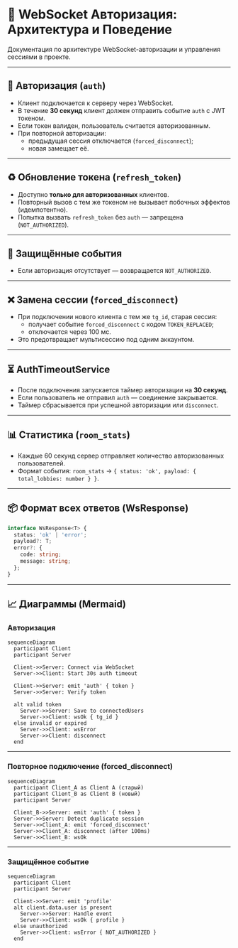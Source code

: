 # 📡 WebSocket Авторизация: Архитектура и Поведение

Документация по архитектуре WebSocket-авторизации и управления сессиями в проекте.

---

## 🔐 Авторизация (`auth`)

- Клиент подключается к серверу через WebSocket.
- В течение **30 секунд** клиент должен отправить событие `auth` с JWT токеном.
- Если токен валиден, пользователь считается авторизованным.
- При повторной авторизации:
  - предыдущая сессия отключается (`forced_disconnect`);
  - новая замещает её.

---

## ♻️ Обновление токена (`refresh_token`)

- Доступно **только для авторизованных** клиентов.
- Повторный вызов с тем же токеном не вызывает побочных эффектов (идемпотентно).
- Попытка вызвать `refresh_token` без `auth` — запрещена (`NOT_AUTHORIZED`).

---

## 🧾 Защищённые события

- Если авторизация отсутствует — возвращается `NOT_AUTHORIZED`.

---

## ❌ Замена сессии (`forced_disconnect`)

- При подключении нового клиента с тем же `tg_id`, старая сессия:
  - получает событие `forced_disconnect` с кодом `TOKEN_REPLACED`;
  - отключается через 100 мс.
- Это предотвращает мультисессию под одним аккаунтом.

---

## ⏳ AuthTimeoutService

- После подключения запускается таймер авторизации на **30 секунд**.
- Если пользователь не отправил `auth` — соединение закрывается.
- Таймер сбрасывается при успешной авторизации или `disconnect`.

---

## 📊 Статистика (`room_stats`)

- Каждые 60 секунд сервер отправляет количество авторизованных пользователей.
- Формат события: `room_stats` → `{ status: 'ok', payload: { total_lobbies: number } }`.

---

## 📦 Формат всех ответов (WsResponse)

```ts
interface WsResponse<T> {
  status: 'ok' | 'error';
  payload?: T;
  error?: {
    code: string;
    message: string;
  };
}
```

---

## 📈 Диаграммы (Mermaid)

### Авторизация

```mermaid
sequenceDiagram
  participant Client
  participant Server

  Client->>Server: Connect via WebSocket
  Server->>Client: Start 30s auth timeout

  Client->>Server: emit 'auth' { token }
  Server->>Server: Verify token

  alt valid token
    Server->>Server: Save to connectedUsers
    Server->>Client: wsOk { tg_id }
  else invalid or expired
    Server->>Client: wsError
    Server->>Client: disconnect
  end
```

---

### Повторное подключение (forced_disconnect)

```mermaid
sequenceDiagram
  participant Client_A as Client A (старый)
  participant Client_B as Client B (новый)
  participant Server

  Client_B->>Server: emit 'auth' { token }
  Server->>Server: Detect duplicate session
  Server->>Client_A: emit 'forced_disconnect'
  Server->>Client_A: disconnect (after 100ms)
  Server->>Client_B: wsOk
```

---

### Защищённое событие

```mermaid
sequenceDiagram
  participant Client
  participant Server

  Client->>Server: emit 'profile'
  alt client.data.user is present
    Server->>Server: Handle event
    Server->>Client: wsOk { profile }
  else unauthorized
    Server->>Client: wsError { NOT_AUTHORIZED }
  end
```
